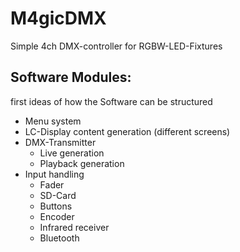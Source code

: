 # M4gicDMX
Simple 4ch DMX-controller for RGBW-LED-Fixtures

## Software Modules:

first ideas of how the Software can be structured

- Menu system
- LC-Display content generation (different screens)
- DMX-Transmitter
    - Live generation
    - Playback generation
- Input handling
    - Fader
    - SD-Card
    - Buttons
    - Encoder
    - Infrared receiver
    - Bluetooth

